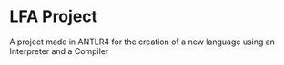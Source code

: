 # LFA Project
A project made in ANTLR4 for the creation of a new language using an Interpreter and a Compiler
